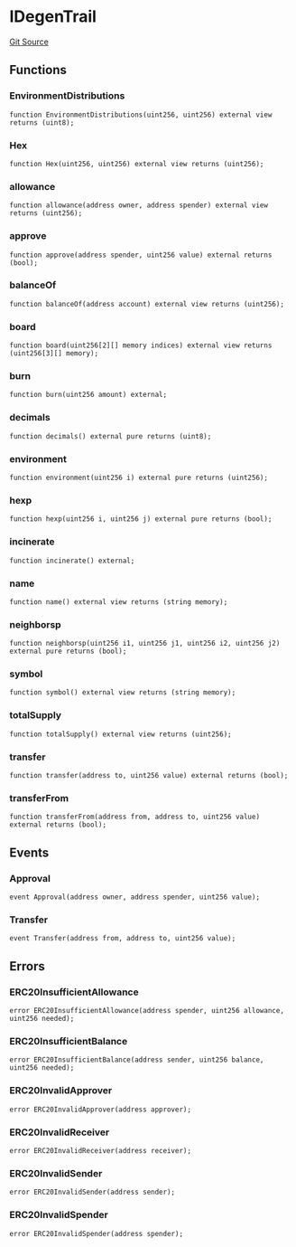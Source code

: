 # IDegenTrail
[Git Source](https://github.com/moonstream-to/degen-trail/blob/164c88082ca1999f8a1328d32a6932d56e6441cc/src/interfaces.sol)


## Functions
### EnvironmentDistributions


```solidity
function EnvironmentDistributions(uint256, uint256) external view returns (uint8);
```

### Hex


```solidity
function Hex(uint256, uint256) external view returns (uint256);
```

### allowance


```solidity
function allowance(address owner, address spender) external view returns (uint256);
```

### approve


```solidity
function approve(address spender, uint256 value) external returns (bool);
```

### balanceOf


```solidity
function balanceOf(address account) external view returns (uint256);
```

### board


```solidity
function board(uint256[2][] memory indices) external view returns (uint256[3][] memory);
```

### burn


```solidity
function burn(uint256 amount) external;
```

### decimals


```solidity
function decimals() external pure returns (uint8);
```

### environment


```solidity
function environment(uint256 i) external pure returns (uint256);
```

### hexp


```solidity
function hexp(uint256 i, uint256 j) external pure returns (bool);
```

### incinerate


```solidity
function incinerate() external;
```

### name


```solidity
function name() external view returns (string memory);
```

### neighborsp


```solidity
function neighborsp(uint256 i1, uint256 j1, uint256 i2, uint256 j2) external pure returns (bool);
```

### symbol


```solidity
function symbol() external view returns (string memory);
```

### totalSupply


```solidity
function totalSupply() external view returns (uint256);
```

### transfer


```solidity
function transfer(address to, uint256 value) external returns (bool);
```

### transferFrom


```solidity
function transferFrom(address from, address to, uint256 value) external returns (bool);
```

## Events
### Approval

```solidity
event Approval(address owner, address spender, uint256 value);
```

### Transfer

```solidity
event Transfer(address from, address to, uint256 value);
```

## Errors
### ERC20InsufficientAllowance

```solidity
error ERC20InsufficientAllowance(address spender, uint256 allowance, uint256 needed);
```

### ERC20InsufficientBalance

```solidity
error ERC20InsufficientBalance(address sender, uint256 balance, uint256 needed);
```

### ERC20InvalidApprover

```solidity
error ERC20InvalidApprover(address approver);
```

### ERC20InvalidReceiver

```solidity
error ERC20InvalidReceiver(address receiver);
```

### ERC20InvalidSender

```solidity
error ERC20InvalidSender(address sender);
```

### ERC20InvalidSpender

```solidity
error ERC20InvalidSpender(address spender);
```

